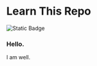 # Learn This Repo


![Static Badge](https://img.shields.io/badge/greptile?style=flat&link=https%3A%2F%2Fapp.getonboardai.com%2Frepo%2F)




### Hello. 

I am well. 
